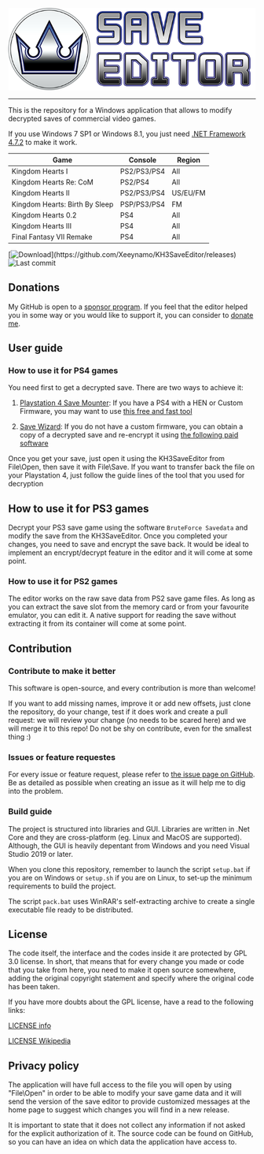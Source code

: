![Kingdom Save Editor](docs/banner.png)

---

This is the repository for a Windows application that allows to modify decrypted saves of commercial video games.

If you use Windows 7 SP1 or Windows 8.1, you just need [.NET Framework 4.7.2](https://dotnet.microsoft.com/download/dotnet-framework/thank-you/net472-web-installer) to make it work.

| Game                           | Console      | Region |
|--------------------------------| -------------|--------|
| Kingdom Hearts I               | PS2/PS3/PS4  | All    |
| Kingdom Hearts Re: CoM         | PS2/PS4      | All    |
| Kingdom Hearts II              | PS2/PS3/PS4  | US/EU/FM |
| Kingdom Hearts: Birth By Sleep | PSP/PS3/PS4  | FM     |
| Kingdom Hearts 0.2             | PS4          | All    |
| Kingdom Hearts III             | PS4          | All    |
| Final Fantasy VII Remake       | PS4          | All    |

[![Download](https://img.shields.io/github/downloads/xeeynamo/kh3saveeditor/total.svg?)](https://github.com/Xeeynamo/KH3SaveEditor/releases)
![Last commit](https://img.shields.io/github/last-commit/xeeynamo/kh3saveeditor.svg?style=flat-square)

## Donations

My GitHub is open to a [sponsor program](https://github.com/sponsors/Xeeynamo). If you feel that the editor helped you in some way or you would like to support it, you can consider to [donate me](https://github.com/sponsors/Xeeynamo).

## User guide

### How to use it for PS4 games

You need first to get a decrypted save. There are two ways to achieve it:

1) [Playstation 4 Save Mounter](https://github.com/ChendoChap/Playstation-4-Save-Mounter): If you have a PS4 with a HEN or Custom Firmware, you may want to use [this free and fast tool](https://github.com/ChendoChap/Playstation-4-Save-Mounter)

2) [Save Wizard](https://www.savewizard.net/): If you do not have a custom firmware, you can obtain a copy of a decrypted save and re-encrypt it using [the following paid software](https://www.savewizard.net/)

Once you get your save, just open it using the KH3SaveEditor from File\Open, then save it with File\Save. If you want to transfer back the file on your Playstation 4, just follow the guide lines of the tool that you used for decryption

## How to use it for PS3 games

Decrypt your PS3 save game using the software `BruteForce Savedata` and modify the save from the KH3SaveEditor. Once you completed your changes, you need to save and encrypt the save back. It would be ideal to implement an encrypt/decrypt feature in the editor and it will come at some point.

### How to use it for PS2 games

The editor works on the raw save data from PS2 save game files. As long as you can extract the save slot from the memory card or from your favourite emulator, you can edit it. A native support for reading the save without extracting it from its container will come at some point.

## Contribution

### Contribute to make it better

This software is open-source, and every contribution is more than welcome!

If you want to add missing names, improve it or add new offsets, just clone the repository, do your change, test if it does work and create a pull request: we will review your change (no needs to be scared here) and we will merge it to this repo! Do not be shy on contribute, even for the smallest thing :)

### Issues or feature requestes

For every issue or feature request, please refer to [the issue page on GitHub](https://github.com/Xeeynamo/KH3SaveEditor/issues). Be as detailed as possible when creating an issue as it will help me to dig into the problem.

### Build guide

The project is structured into libraries and GUI. Libraries are written in .Net Core and they are cross-platform (eg. Linux and MacOS are supported). Although, the GUI is heavily depentant from Windows and you need Visual Studio 2019 or later.

When you clone this repository, remember to launch the script `setup.bat` if you are on Windows or `setup.sh` if you are on Linux, to set-up the minimum requirements to build the project.

The script `pack.bat` uses WinRAR's self-extracting archive to create a single executable file ready to be distributed.

## License

The code itself, the interface and the codes inside it are protected by GPL 3.0 license. In short, that means that for every change you made or code that you take from here, you need to make it open source somewhere, adding the original copyright statement and specify where the original code has been taken.

If you have more doubts about the GPL license, have a read to the following links:

[LICENSE info](https://tldrlegal.com/license/gnu-general-public-license-v3-(gpl-3))

[LICENSE Wikipedia](https://simple.wikipedia.org/wiki/GNU_General_Public_License)

## Privacy policy

The application will have full access to the file you will open by using "File\Open" in order to be able to modify your save game data and it will send the version of the save editor to provide customized messages at the home page to suggest which changes you will find in a new release.

It is important to state that it does not collect any information if not asked for the explicit authorization of it. The source code can be found on GitHub, so you can have an idea on which data the application have access to.
